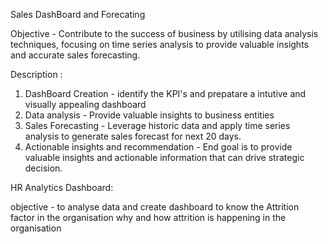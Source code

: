 Sales DashBoard and Forecating

Objective - Contribute to the success of business by utilising data analysis techniques, focusing on time series analysis to provide valuable insights and accurate 
            sales forecasting.
            
Description :

1. DashBoard Creation - identify the KPI's and prepatare a intutive and visually appealing dashboard
2. Data analysis - Provide valuable insights to business entities
3. Sales Forecasting - Leverage historic data and apply time series analysis to generate sales forecast for next 20 days.
4. Actionable insights and recommendation - End goal is to provide valuable insights and actionable information that can drive strategic decision.



HR Analytics Dashboard:

objective - to analyse data and create dashboard to know the Attrition factor in the organisation why and how attrition is happening in the organisation
